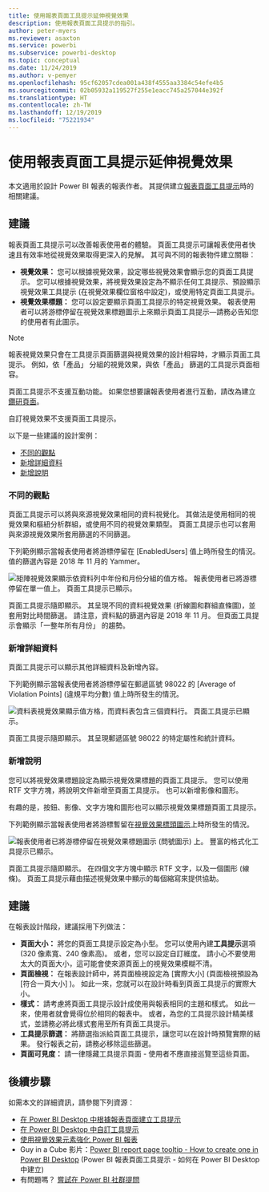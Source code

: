 ```yaml
---
title: 使用報表頁面工具提示延伸視覺效果
description: 使用報表頁面工具提示的指引。
author: peter-myers
ms.reviewer: asaxton
ms.service: powerbi
ms.subservice: powerbi-desktop
ms.topic: conceptual
ms.date: 11/24/2019
ms.author: v-pemyer
ms.openlocfilehash: 95cf62057cdea001a438f4555aa3384c54efe4b5
ms.sourcegitcommit: 02b05932a119527f255e1eacc745a257044e392f
ms.translationtype: HT
ms.contentlocale: zh-TW
ms.lasthandoff: 12/19/2019
ms.locfileid: "75221934"
---
```

# <a name="extending-visuals-with-report-page-tooltips"></a>使用報表頁面工具提示延伸視覺效果

本文適用於設計 Power BI 報表的報表作者。 其提供建立[報表頁面工具提示](../desktop-tooltips.md)時的相關建議。

## <a name="suggestions"></a>建議

報表頁面工具提示可以改善報表使用者的體驗。 頁面工具提示可讓報表使用者快速且有效率地從視覺效果取得更深入的見解。 其可與不同的報表物件建立關聯：

- **視覺效果：** 您可以根據視覺效果，設定哪些視覺效果會顯示您的頁面工具提示。 您可以根據視覺效果，將視覺效果設定為不顯示任何工具提示、預設顯示視覺效果工具提示 (在視覺效果欄位窗格中設定)，或使用特定頁面工具提示。
- **視覺效果標題：** 您可以設定要顯示頁面工具提示的特定視覺效果。 報表使用者可以將游標停留在視覺效果標題圖示上來顯示頁面工具提示—請務必告知您的使用者有此圖示。

> [!NOTE]
> 報表視覺效果只會在工具提示頁面篩選與視覺效果的設計相容時，才顯示頁面工具提示。 例如，依「產品」  分組的視覺效果，與依「產品」  篩選的工具提示頁面相容。
>
> 頁面工具提示不支援互動功能。 如果您想要讓報表使用者進行互動，請改為建立[鑽研頁面](../desktop-drillthrough.md)。
>
> 自訂視覺效果不支援頁面工具提示。

以下是一些建議的設計案例：

- [不同的觀點](#different-perspective)
- [新增詳細資料](#add-detail)
- [新增說明](#add-help)

### <a name="different-perspective"></a>不同的觀點

頁面工具提示可以將與來源視覺效果相同的資料視覺化。 其做法是使用相同的視覺效果和樞紐分析群組，或使用不同的視覺效果類型。 頁面工具提示也可以套用與來源視覺效果所套用篩選的不同篩選。

下列範例顯示當報表使用者將游標停留在 [EnabledUsers]  值上時所發生的情況。 值的篩選內容是 2018 年 11 月的 Yammer。

![矩陣視覺效果顯示依資料列中年份和月份分組的值方格。 報表使用者已將游標停留在單一值上。 頁面工具提示已顯示。](media/report-page-tooltips/suggestion-different-perspective.png)

頁面工具提示隨即顯示。 其呈現不同的資料視覺效果 (折線圖和群組直條圖)，並套用對比時間篩選。 請注意，資料點的篩選內容是 2018 年 11 月。 但頁面工具提示會顯示「一整年所有月份」  的趨勢。

### <a name="add-detail"></a>新增詳細資料

頁面工具提示可以顯示其他詳細資料及新增內容。

下列範例顯示當報表使用者將游標停留在郵遞區號 98022 的 [Average of Violation Points] \(違規平均分數\)  值上時所發生的情況。

![資料表視覺效果顯示值方格，而資料表包含三個資料行。 頁面工具提示已顯示。](media/report-page-tooltips/suggestion-add-details.png)

頁面工具提示隨即顯示。 其呈現郵遞區號 98022 的特定屬性和統計資料。

### <a name="add-help"></a>新增說明

您可以將視覺效果標題設定為顯示視覺效果標題的頁面工具提示。 您可以使用 RTF 文字方塊，將說明文件新增至頁面工具提示。 也可以新增影像和圖形。

有趣的是，按鈕、影像、文字方塊和圖形也可以顯示視覺效果標題頁面工具提示。

下列範例顯示當報表使用者將游標暫留在[視覺效果標頭圖示](../desktop-visual-elements-for-reports.md)上時所發生的情況。

![報表使用者已將游標停留在視覺效果標題圖示 (問號圖示) 上。 豐富的格式化工具提示已顯示。](media/report-page-tooltips/suggestion-add-help.png)

頁面工具提示隨即顯示。 在四個文字方塊中顯示 RTF 文字，以及一個圖形 (線條)。 頁面工具提示藉由描述視覺效果中顯示的每個縮寫來提供協助。

## <a name="recommendations"></a>建議

在報表設計階段，建議採用下列做法：

- **頁面大小：** 將您的頁面工具提示設定為小型。 您可以使用內建**工具提示**選項 (320 像素寬、240 像素高)。 或者，您可以設定自訂維度。 請小心不要使用太大的頁面大小，這可能會使來源頁面上的視覺效果模糊不清。
- **頁面檢視：** 在報表設計師中，將頁面檢視設定為 [實際大小]  (頁面檢視預設為 [符合一頁大小]  )。 如此一來，您就可以在設計時看到頁面工具提示的實際大小。
- **樣式：** 請考慮將頁面工具提示設計成使用與報表相同的主題和樣式。 如此一來，使用者就會覺得位於相同的報表中。 或者，為您的工具提示設計精美樣式，並請務必將此樣式套用至所有頁面工具提示。
- **工具提示篩選：** 將篩選指派給頁面工具提示，讓您可以在設計時預覽實際的結果。 發行報表之前，請務必移除這些篩選。
- **頁面可見度：** 請一律隱藏工具提示頁面 - 使用者不應直接巡覽至這些頁面。

## <a name="next-steps"></a>後續步驟

如需本文的詳細資訊，請參閱下列資源：

- [在 Power BI Desktop 中根據報表頁面建立工具提示](../desktop-tooltips.md)
- [在 Power BI Desktop 中自訂工具提示](../desktop-custom-tooltips.md)
- [使用視覺效果元素強化 Power BI 報表](../desktop-visual-elements-for-reports.md)
- Guy in a Cube 影片：[Power BI report page tooltip - How to create one in Power BI Desktop](https://www.youtube.com/watch?v=URTA7JZsAtw) (Power BI 報表頁面工具提示 - 如何在 Power BI Desktop 中建立)
- 有問題嗎？ [嘗試在 Power BI 社群提問](https://community.powerbi.com/)
